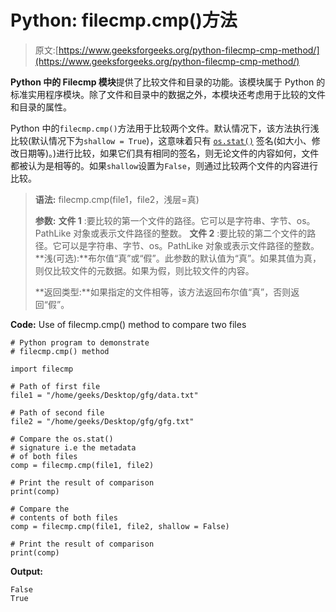# Python: filecmp.cmp()方法

> 原文:[https://www.geeksforgeeks.org/python-filecmp-cmp-method/](https://www.geeksforgeeks.org/python-filecmp-cmp-method/)

**Python 中的 Filecmp 模块**提供了比较文件和目录的功能。该模块属于 Python 的标准实用程序模块。除了文件和目录中的数据之外，本模块还考虑用于比较的文件和目录的属性。

Python 中的`filecmp.cmp()`方法用于比较两个文件。默认情况下，该方法执行浅比较(默认情况下为`shallow = True`)，这意味着只有 [`os.stat()`](https://www.geeksforgeeks.org/python-os-stat-method/) 签名(如大小、修改日期等)。)进行比较，如果它们具有相同的签名，则无论文件的内容如何，文件都被认为是相等的。如果`shallow`设置为`False`，则通过比较两个文件的内容进行比较。

> **语法:** filecmp.cmp(file1，file2，浅层=真)
> 
> **参数:**
> **文件 1** :要比较的第一个文件的路径。它可以是字符串、字节、os。PathLike 对象或表示文件路径的整数。
> **文件 2** :要比较的第二个文件的路径。它可以是字符串、字节、os。PathLike 对象或表示文件路径的整数。
> **浅(可选):**布尔值“真”或“假”。此参数的默认值为“真”。如果其值为真，则仅比较文件的元数据。如果为假，则比较文件的内容。
> 
> **返回类型:**如果指定的文件相等，该方法返回布尔值“真”，否则返回“假”。

**Code:** Use of filecmp.cmp() method to compare two files

```
# Python program to demonstrate
# filecmp.cmp() method 

import filecmp

# Path of first file
file1 = "/home/geeks/Desktop/gfg/data.txt"

# Path of second file
file2 = "/home/geeks/Desktop/gfg/gfg.txt"

# Compare the os.stat()
# signature i.e the metadata
# of both files 
comp = filecmp.cmp(file1, file2)

# Print the result of comparison
print(comp)

# Compare the
# contents of both files
comp = filecmp.cmp(file1, file2, shallow = False)

# Print the result of comparison
print(comp)
```

**Output:**

```
False
True

```